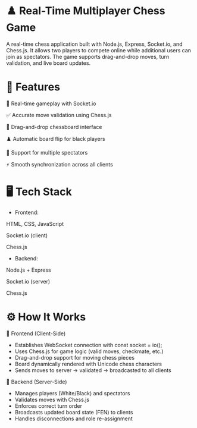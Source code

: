 
# ♟️ Real-Time Multiplayer Chess Game

A real-time chess application built with Node.js, Express, Socket.io, and Chess.js.
It allows two players to compete online while additional users can join as spectators. The game supports drag-and-drop moves, turn validation, and live board updates.







# 🚀 Features

🔄 Real-time gameplay with Socket.io

✅ Accurate move validation using Chess.js

🎯 Drag-and-drop chessboard interface

♟️ Automatic board flip for black players

👀 Support for multiple spectators

⚡ Smooth synchronization across all clients




#  🖥️ Tech Stack

- Frontend:

HTML, CSS, JavaScript

Socket.io (client)

Chess.js

- Backend:

Node.js + Express

Socket.io (server)

Chess.js





#  ⚙️ How It Works

🔹 Frontend (Client-Side)

- Establishes WebSocket connection with const socket = io();
- Uses Chess.js for game logic (valid moves, checkmate, etc.)
- Drag-and-drop support for moving chess pieces
- Board dynamically rendered with Unicode chess characters
- Sends moves to server → validated → broadcasted to all clients

🔹 Backend (Server-Side)

- Manages players (White/Black) and spectators
- Validates moves with Chess.js
- Enforces correct turn order
- Broadcasts updated board state (FEN) to clients
- Handles disconnections and role re-assignment

